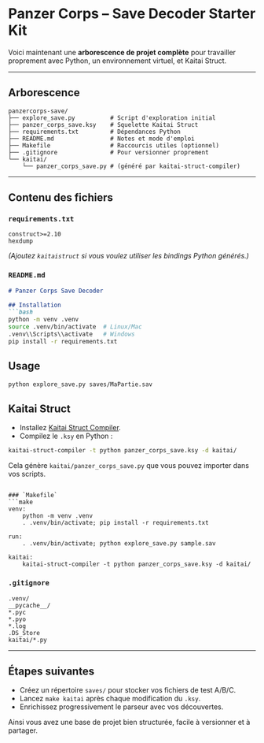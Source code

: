 # Panzer Corps – Save Decoder Starter Kit

Voici maintenant une **arborescence de projet complète** pour travailler proprement avec Python, un environnement virtuel, et Kaitai Struct.

---

## Arborescence
```
panzercorps-save/
├── explore_save.py          # Script d'exploration initial
├── panzer_corps_save.ksy    # Squelette Kaitai Struct
├── requirements.txt         # Dépendances Python
├── README.md                # Notes et mode d'emploi
├── Makefile                 # Raccourcis utiles (optionnel)
├── .gitignore               # Pour versionner proprement
└── kaitai/
    └── panzer_corps_save.py # (généré par kaitai-struct-compiler)
```

---

## Contenu des fichiers

### `requirements.txt`
```
construct>=2.10
hexdump
```
*(Ajoutez `kaitaistruct` si vous voulez utiliser les bindings Python générés.)*

### `README.md`
```markdown
# Panzer Corps Save Decoder

## Installation
```bash
python -m venv .venv
source .venv/bin/activate  # Linux/Mac
.venv\\Scripts\\activate   # Windows
pip install -r requirements.txt
```

## Usage
```bash
python explore_save.py saves/MaPartie.sav
```

## Kaitai Struct
- Installez [Kaitai Struct Compiler](https://kaitai.io).
- Compilez le `.ksy` en Python :
```bash
kaitai-struct-compiler -t python panzer_corps_save.ksy -d kaitai/
```

Cela génère `kaitai/panzer_corps_save.py` que vous pouvez importer dans vos scripts.
```

### `Makefile`
```make
venv:
	python -m venv .venv
	. .venv/bin/activate; pip install -r requirements.txt

run:
	. .venv/bin/activate; python explore_save.py sample.sav

kaitai:
	kaitai-struct-compiler -t python panzer_corps_save.ksy -d kaitai/
```

### `.gitignore`
```
.venv/
__pycache__/
*.pyc
*.pyo
*.log
.DS_Store
kaitai/*.py
```

---

## Étapes suivantes
- Créez un répertoire `saves/` pour stocker vos fichiers de test A/B/C.
- Lancez `make kaitai` après chaque modification du `.ksy`.
- Enrichissez progressivement le parseur avec vos découvertes.

Ainsi vous avez une base de projet bien structurée, facile à versionner et à partager.

